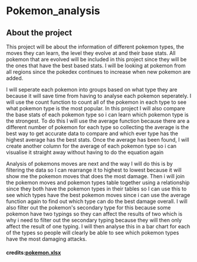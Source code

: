 # Pokemon_analysis

## About the project

This project will be about the information of different pokemon types, the moves they can learn, the level they evolve at and their base stats. All pokemon that are evolved will be included in this project since they will be the ones that have the best based stats. I will be looking at pokemon from all regions since the pokedex continues to increase when new pokemon are added.

I will seperate each pokemon into groups based on what type they are because it will save time from having to analyse each pokemon seperately. I will use the count function to count all of the pokemon in each type to see what pokemon type is the most popular. In this project I will also compare the base stats of each pokemon type so i can learn which pokemon type is the strongest. To do this I will use the average function because there are a different number of pokemon for each type so collecting the average is the best way to get accurate data to compare and which ever type has the highest average has the best stats. Once the average has been found, I will create another column for the average of each pokemon type so i can visualise it straight away without having to do the equation again

Analysis of pokemons moves are next and the way I will do this is by filtering the data so I can rearrange it to highest to lowest because it will show me the pokemon moves that does the most damage. Then i will join the pokemon moves and pokemon types table together using a relationship since they both have the pokemon types in their tables so I can use this to see which types have the best pokemon moves since i can use the average function again to find out which type can do the best damage overall. I will also filter out the pokemon's secondary type for this because some pokemon have two typings so they can affect the results of two which is why i need to filter out the secondary typing because they will then only affect the result of one typing. I will then analyse this in a bar chart for each of the types so people will clearly be able to see which pokemon types have the most damaging attacks.

#### credits:[pokemon.xlsx](https://github.com/Joelsd2005/Pokemon_analysis/files/9861220/pokemon.xlsx)
